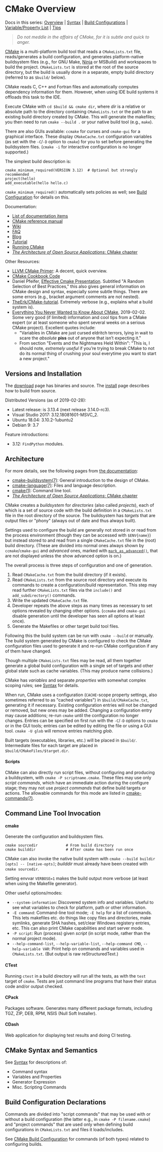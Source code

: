 CMake Overview
===============

Docs in this series: [Overview](README.md)
| [Syntax](syntax.md)
| [Build Configurations](config.md)
| [Variable/Property List](varproplist.md)
| [Tips](tips.md)

> _Do not meddle in the affairs of CMake,
> for it is subtle and quick to anger._

[CMake] is a multi-platform build tool that reads a `CMakeLists.txt`
file, reads/generates a build configuration, and generates
platform-native buildsystem files (e.g., for GNU Make, [Ninja] or
MSBuild) and workspaces to build the project. `CMakeLists.txt` is
stored at the root of the source directory, but the build is usually
done in a separate, empty build directory (referred to as `$build/`
below).

CMake reads C, C++ and Fortran files and automatically computes
dependency information for them. However, when using IDE build systems
it offloads this task to the IDE.

Execute CMake with `cd $build && cmake dir`, where _dir_ is a relative
or absolute path to the directory containing `CMakeLists.txt` or the
path to an existing build directory created by CMake. This will
generate the makefiles; you then need to run `cmake --build .` or your
native build tool (e.g., `make`).

There are also GUIs available: `ccmake` for curses and `cmake-gui` for
a graphical interface. These display `CMakeCache.txt` configuration
variables (as set with the `-C`/`-D` option to `cmake`) for you to set
before generating the buildsystem files. (`cmake -i` for interactive
configuration is no longer supported.)

The simplest build description is:

    cmake_minimum_required(VERSION 3.12)  # Optional but strongly recommended
    project(hello)
    add_executable(hello hello.c)

`cmake_minimum_required()` automatically sets policies as well; see
[Build Configuration](config.md) for details on this.

Documentation:
- [List of documentation items][doclist]
- [CMake reference manual][docs]
- [Wiki]
- [FAQ]
- [Blog]
- [Tutorial]
- [Running CMake]
- [_The Architecture of Open Source Applications_: CMake chapter][aosa]

Other Resources:
- [LLVM CMake Primer](http://llvm.org/docs/CMakePrimer.html):
  A decent, quick overview.
- [CMake Cookbook Code](https://github.com/dev-cafe/cmake-cookbook)
- Daniel Pfeifer, [Effective Cmake Presentation][pfeifer]. Subtitled
  "A Random Selection of Best Practices," this also gives general
  information on CMake design and syntax, especially some subtle
  things. There are some errors (e.g., bracket argument comments are
  not nested).
- [TheErk/CMake-tutorial]. Extremely verbose (e.g., explains what a build
  system is).
- [Everything You Never Wanted to Know About CMake][izzy], 2019-02-02.
  Some very good (if limited) information and cool tips from a CMake
  expert (or at least someone who spent several weeks on a serious
  CMake project). Excellent quotes include:
  - "Variables in CMake are just cursed eldritch terrors, lying in
    wait to scare the _absolute_ __piss__ out of anyone that isn’t
    expecting it."
  - From section "Events and the Nightmares Held Within": "This is, I
    should note, _extremely useful_ if you’re trying to break CMake to
    not do its normal thing of crushing your soul everytime you want
    to start a new project."


Versions and Installation
-------------------------

The [download] page has binaries and source.
The [install] page describes how to build from source.

Distributed Versions (as of 2019-02-28):
- Latest release: is 3.13.4 (next release 3.14.0-rc3).
- Visual Studio 2017: 3.12.18081601-MSVC_2.
- Ubuntu 18.04: 3.10.2-1ubuntu2
- Debian 9: 3.7

Feature introductions:
- 3.12: `FindPython` modules.


Architecture
------------

For more details, see the following pages from [the documentation][docs]:

- [cmake-buildsystem(7)]: General introduction to the design of CMake.
- [cmake-language(7)]: Files and language description.
- [cmake(1)]: Command line tool.
- [_The Architecture of Open Source Applications_: CMake chapter][aosa]

CMake creates a _buildsystem_ for _directories_ (also called
_projects_), each of which is a set of source code with the build
definition in a `CMakeLists.txt` file in the root directory of the
source. The buildsystem has _targets_ that are output files or "phony"
(always out of date and thus always built).

Settings used to configure the build are generally not stored in or
read from the process environment (though they can be accessed with
`$ENV{name}`) but instead stored to and read from a single
`CMakeCache.txt` file in the (root) build directory. (These are
divided into normal ones always shown by `ccmake`/`cmake-gui` and
_advanced_ ones, marked with [`mark_as_advanced()`], that are not
displayed unless the show advanced option is on.)

The overall process is three steps of configuration and one of
generation.
1. Read `CMakeCache.txt` from the build directory (if it exists).
2. Read `CMakeLists.txt` from the source root directory and execute
   its commands to create a configuration/build representation. This
   step may read further `CMakeLists.txt` files via the `include()`
   and `add_subdirectory()` commands.
3. Write the updated `CMakeCache.txt` file.
4. Developer repeats the above steps as many times as necessary to set
   options revealed by changing other options. (`ccmake` and
   `cmake-gui` disable generation until the developer has seen all
   options at least once).
5. Generate the Makefiles or other target build tool files.

Following this the build system can be run with `cmake --build` or
manually. The build system generated by CMake is configured to check
the CMake configuration files used to generate it and re-run CMake
configuration if any of them have changed.

Though multiple `CMakeLists.txt` files may be read, all them together
generate a global build configuration with a single set of targets and
other global state such as cache variables. (This may produce name
collisions.)

CMake has _variables_ and separate _properties_ with somewhat complex
scoping rules; see [Syntax](syntax.md) for details.

When run, CMake uses a configuration (`CACHE`-scope property settings,
also sometimes referred to as "cached variables") in
`$build/CMakeCache.txt`, generating it if necessary. Existing
configuration entries will not be changed or removed, but new ones may
be added. Changing a configuration entry may cause additions; re-run
`cmake` until the configuration no longer changes. Entries can be
specified on first run with the `-C`/`-D` options to `cmake` or in the
GUI tools; entries can be edited by editing the file or using a GUI
tool. `cmake -U glob` will remove entries matching _glob_.

Built targets (executables, libraries, etc.) will be placed in
`$build/`. Intermediate files for each target are placed in
`$build/CMakeFiles/$target.dir`.

#### Scripts

CMake can also directly run script files, without configuring and
producing a buildsystem, with `cmake -P scriptname.cmake`. These files
may use only _script commands_, which have an immediate action during
the configure stage; they may not use _project commands_ that define
build targets or actions. The allowable commands for this mode are
listed in [cmake-commands(7)].


Command Line Tool Invocation
----------------------------

#### cmake

Generate the configuration and buildsystem files.

    cmake sourcedir             # From build directory
    cmake builddir              # After cmake has been run once

CMake can also invoke the native build system with `cmake --build buildir
[opts] -- [native-opts]`; _builddir_ must already have been created with
`cmake sourcedir`.

Setting envvar `VERBOSE=1` makes the build output more verbose (at least
when using the Makefile generator).

Other useful options/modes:
* `--system-information`: Discovered system info and variables. Useful
  to see what variables to check for platform, path or other information.
* `-E command`: Command-line tool mode; `-E help` for a list of
  commands. This lets makefiles etc. do things like copy files and
  directories, make symlinks, generate SHA hashes, set/clear Windows
  registery entries, etc. This can also print CMake capabilities and
  start server mode.
* `-P script`: Run (process) given _script_ (in script mode, rather
  than the normal project mode).
* `--help-command-list`, `--help-variable-list`, `--help-command CMD`,
  `--help-variable VAR`: Print help on commands and variables used in
  `CMakeLists.txt`. (But output is raw reStructuredText.)

#### CTest

Running `ctest` in a build directory will run all the tests, as with
the `test` target of `cmake`. Tests are just command line programs
that have their status code and/or output checked.

#### CPack

Packages software. Generates many different package formats, including
TGZ, ZIP, DEB, RPM, NSIS (Null Soft Installer).

#### CDash

Web application for displaying test results and doing CI testing.


CMake Syntax and Semantics
--------------------------

See [Syntax](syntax.md) for descriptions of:
- Command syntax
- Variables and Properties
- Generator Expression
- Misc. Scripting Commands


Build Configuration Declarations
--------------------------------

Commands are divided into "script commands" that may be used with or
without a build configuration (the latter e.g., in `cmake -P
filename.cmake`) and "project commands" that are used only when
defining build configurations in `CMakeLists.txt` and files it
loads/includes.

See [CMake Build Configuration](config.md) for commands (of both
types) related to configuring builds.



<!-------------------------------------------------------------------->

<!-- General CMake and KitWare Docs and Links -->
[Blog]: https://blog.kitware.com/tag/cmake/
[CMake]: https://cmake.org/
[FAQ]: https://gitlab.kitware.com/cmake/community/wikis/FAQ
[Running CMake]: https://cmake.org/runningcmake/
[Wiki]: https://gitlab.kitware.com/cmake/community/wikis/home
[cmake(1)]: https://cmake.org/cmake/help/latest/manual/cmake.1.html
[cmake-buildsystem(7)]: https://cmake.org/cmake/help/latest/manual/cmake-buildsystem.7.html
[cmake-commands(7)]: https://cmake.org/cmake/help/latest/manual/cmake-commands.7.html
[cmake-generator-expressions(7)]: https://cmake.org/cmake/help/latest/manual/cmake-generator-expressions.7.html
[cmake-language(7)]: https://cmake.org/cmake/help/latest/manual/cmake-language.7.html
[cmake-properties(7)]: https://cmake.org/cmake/help/latest/manual/cmake-properties.7.html
[doclist]: https://cmake.org/documentation/
[docs]: https://cmake.org/cmake/help/latest/
[download]: http://cmake.org/download/
[install]: https://cmake.org/install/
[tutorial]: https://cmake.org/cmake-tutorial/

<!-- CMake Reference Manual Items -->
[`CMakeParseArguments`]: https://cmake.org/cmake/help/v3.4/module/CMakeParseArguments.html
[`add_compile_options()`]: https://cmake.org/cmake/help/latest/command/add_compile_options.html
[`add_subdirectory()`]: https://cmake.org/cmake/help/latest/command/add_subdirectory.html
[`cmake_parse_arguemnts()`]: https://cmake.org/cmake/help/latest/command/cmake_parse_arguments.html
[`mark_as_advanced()`]: https://cmake.org/cmake/help/latest/command/mark_as_advanced.html
[`set()`]: https://cmake.org/cmake/help/latest/command/set.html
[`unset()`]: https://cmake.org/cmake/help/latest/command/unset.html

<!-- Other Links -->
[Ninja]: https://en.wikipedia.org/wiki/Ninja_(build_system)
[TheErk/CMake-tutorial]: https://github.com/TheErk/CMake-tutorial/blob/master/precompiled-PDFs/2016-09-27-CMake-tutorial.pdf
[aosa]: http://www.aosabook.org/en/cmake.html
[izzy]: https://izzys.casa/2019/02/everything-you-never-wanted-to-know-about-cmake/
[pfeifer]: https://github.com/boostcon/cppnow_presentations_2017/blob/master/05-19-2017_friday/effective_cmake__daniel_pfeifer__cppnow_05-19-2017.pdf
